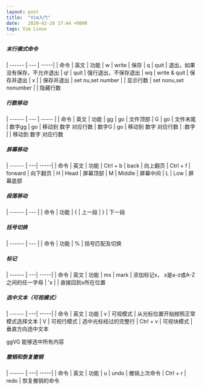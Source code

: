 ```yaml
---
layout: post
title:  "Vim入门"
date:   2020-02-28 17:44 +0800
tags: Vim Linux
---
```


##### 末行模式命令

| ------ | --- | -----|
| 命令 | 英文 | 功能
| w | write | 保存
| q | quit | 退出，如果没有保存，不允许退出
| q! | quit | 强行退出，不保存退出
| wq | write & quit | 保存并退出
| x | | 保存并退出
| set nu,set number |  | 显示行数
| set nonu,set nonumber |  | 隐藏行数


##### 行数移动

| ------ | --- | ----- |
| 命令 | 英文 | 功能
| gg | go | 文件顶部
| G | go | 文件末尾
| 数字gg | go | 移动到 数字 对应行数
| 数字G | go | 移动到 数字 对应行数
| :数字 | | 移动到 数字 对应行数

##### 屏幕移动

| ------ | ---| -----|
| 命令 | 英文 | 功能
| Ctrl + b | back | 向上翻页
| Ctrl + f | forward | 向下翻页
| H | Head | 屏幕顶部
| M | Middle | 屏幕中间
| L | Low | 屏幕底部

##### 段落移动

| ------ | --- |
| 命令 | 功能
| { | 上一段
| } | 下一段

##### 括号切换

| ------ | --- |
| 命令 | 功能
| % | 括号匹配及切换

##### 标记

| ------ | ---| -----|
| 命令 | 英文 | 功能
| mx | mark | 添加标记x， x是a-z或A-Z之间的任一字母
| 'x |  | 直接回到x所在位置

##### 选中文本（可视模式）

| ------ | ---| -----|
| 命令 | 英文 | 功能
| v | 可视模式 | 从光标位置开始按照正常模式选择文本
| V | 可视行模式 | 选中光标经过的完整行
| Ctrl + v | 可视块模式 | 垂直方向选中文本

ggVG 能够选中所有内容

##### 撤销和恢复撤销

| ------ | ---| -----|
| 命令 | 英文 | 功能
| u | undo | 撤销上次命令
| Ctrl + r | redo | 恢复撤销的命令